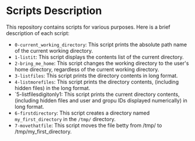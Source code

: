 # Scripts Description

This repository contains scripts for various purposes. Here is a brief description of each script:

- `0-current_working_directory`: This script prints the absolute path name of the current working directory.
- `1-listit`: This script displays the contents list of the current directory.
- `2-bring_me_home`: This script changes the working directory to the user's home directory, regardless of the current working directory.
- `3-listfiles`: This script prints the directory contents in long format.
- `4-listmorefiles`: This script prints the directory contents, (including hidden files) in the long format.
- `5-listfilesdigitonly1: This script prints the current directory contents, (including hidden files and user and gropu IDs displayed numerically) in long format.
- `6-firstdirectory`: This script creates a directory named `my_first_directory` in the `/tmp/` directory.
- `7-movethatfile`: This script moves the file betty from /tmp/ to /tmp/my_first_directory.

